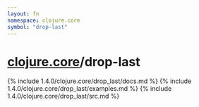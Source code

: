 ```yaml
---
layout: fn
namespace: clojure.core
symbol: "drop-last"
---
```


# [clojure.core](../)/drop-last

{% include 1.4.0/clojure.core/drop_last/docs.md %}
{% include 1.4.0/clojure.core/drop_last/examples.md %}
{% include 1.4.0/clojure.core/drop_last/src.md %}

